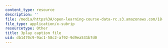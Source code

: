 ```yaml
---
content_type: resource
description: ''
file: /media/https%3A/open-learning-course-data-rc.s3.amazonaws.com/18-01sc-single-variable-calculus-fall-2010/db1470c99ac158c2af929d9ea531b7d0_4Q37iOyBq44.vtt
file_type: application/x-subrip
resourcetype: Other
title: 3play caption file
uid: db1470c9-9ac1-58c2-af92-9d9ea531b7d0
---
```

